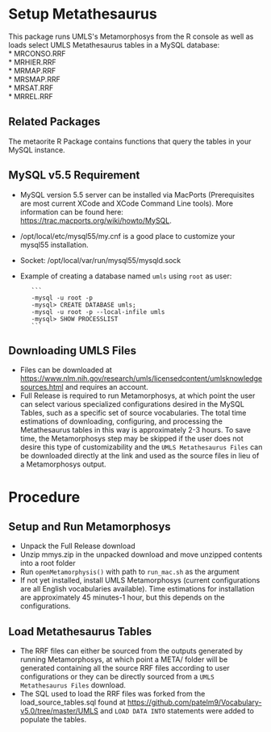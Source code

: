 # Setup Metathesaurus  
This package runs UMLS's Metamorphosys from the R console as well as loads select UMLS Metathesaurus tables in a MySQL database:  
    * MRCONSO.RRF  
    * MRHIER.RRF  
    * MRMAP.RRF  
    * MRSMAP.RRF  
    * MRSAT.RRF  
    * MRREL.RRF  

## Related Packages  
The metaorite R Package contains functions that query the tables in your MySQL instance.  

## MySQL v5.5 Requirement  
* MySQL version 5.5 server can be installed via MacPorts (Prerequisites are most current XCode and XCode Command Line tools). More information can be found here: https://trac.macports.org/wiki/howto/MySQL.  
* /opt/local/etc/mysql55/my.cnf is a good place to customize your mysql55 installation.  
* Socket: /opt/local/var/run/mysql55/mysqld.sock  
* Example of creating a database named `umls` using `root` as user:  

         ```
         -mysql -u root -p  
         -mysql> CREATE DATABASE umls;  
         -mysql -u root -p --local-infile umls  
         -mysql> SHOW PROCESSLIST
         ```  
## Downloading UMLS Files   
* Files can be downloaded at https://www.nlm.nih.gov/research/umls/licensedcontent/umlsknowledgesources.html and requires an account.    
* Full Release is required to run Metamorphosys, at which point the user can select various specialized configurations desired in the MySQL Tables, such as a specific set of source vocabularies. The total time estimations of downloading, configuring, and processing the Metathesaurus tables in this way is approximately 2-3 hours. To save time, the Metamorphosys step may be skipped if the user does not desire this type of customizability and the `UMLS Metathesaurus Files` can be downloaded directly at the link and used as the source files in lieu of a Metamorphosys output.  

# Procedure  
## Setup and Run Metamorphosys  
* Unpack the Full Release download   
* Unzip mmys.zip in the unpacked download and move unzipped contents into a root folder  
* Run `openMetamorphysis()` with path to `run_mac.sh` as the argument  
* If not yet installed, install UMLS Metamorphosys (current configurations are all English vocabularies available). Time estimations for installation are approximately 45 minutes-1 hour, but this depends on the configurations.  

## Load Metathesaurus Tables  
* The RRF files can either be sourced from the outputs generated by running Metamorphosys, at which point a META/ folder will be generated containing all the source RRF files according to user configurations or they can be directly sourced from a `UMLS Metathesaurus Files` download.  
* The SQL used to load the RRF files was forked from the load_source_tables.sql found at https://github.com/patelm9/Vocabulary-v5.0/tree/master/UMLS and `LOAD DATA INTO` statements were added to populate the tables.  
